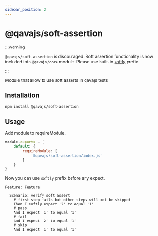 ```yaml
---
sidebar_position: 2
---
```


# @qavajs/soft-assertion

:::warning

`@qavajs/soft-assertion` is discouraged. 
Soft assertion functionality is now included into `@qavajs/core` module.
Please use built-in [softly](../intro.md#soft-validation) prefix

:::

Module that allow to use soft asserts in qavajs tests

## Installation
`npm install @qavajs/soft-assertion`

## Usage

Add module to requireModule.
```javascript
module.exports = {
    default: {
        requireModule: [
            '@qavajs/soft-assertion/index.js'
        ]
    }
}
```

Now you can use `softly` prefix before any expect.
```gherkin
Feature: Feature

  Scenario: verify soft assert
    # first step fails but other steps will not be skipped
    Then I softly expect '2' to equal '1'
    # pass
    And I expect '1' to equal '1'
    # fail
    And I expect '2' to equal '1'
    # skip
    And I expect '1' to equal '1'
```
